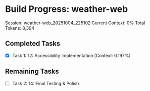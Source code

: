# Build Progress: weather-web
Session: weather-web_20251004_225102
Current Context: 0%
Total Tokens: 8,394

## Completed Tasks
- [x] Task 1: 12: Accessibility Implementation (Context: 0.197%)

## Remaining Tasks
- [ ] Task 2: 14: Final Testing & Polish
